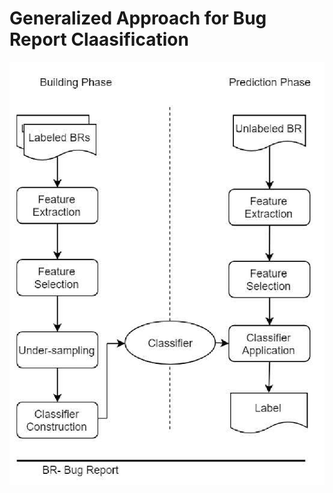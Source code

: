 # Generalized Approach for Bug Report Claasification
![Generalized Approach for Bug Report Classification](src/approach.png)
